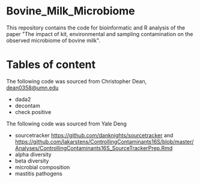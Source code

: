 # Bovine_Milk_Microbiome
This repository contains the code for bioinformatic and R analysis of the paper "The impact of kit, environmental and sampling contamination on the observed microbiome of bovine milk".
# Tables of content
The following code was sourced from Christopher Dean, <dean0358@umn.edu>
- dada2
- decontam
- check positive

The following code was sourced from Yale Deng
- sourcetracker <https://github.com/danknights/sourcetracker> and <https://github.com/lakarstens/ControllingContaminants16S/blob/master/Analyses/ControllingContaminants16S_SourceTrackerPrep.Rmd>
- alpha diversity
- beta diversity
- microbial composition
- mastitis pathogens
